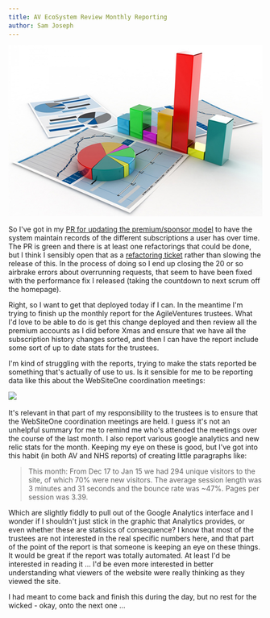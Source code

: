 ```yaml
---
title: AV EcoSystem Review Monthly Reporting
author: Sam Joseph
---
```


![monthly reporting](../images/monthly_reporting.jpg)

So I've got in my [PR for updating the premium/sponsor model](https://github.com/AgileVentures/WebsiteOne/pull/2039) to have the system maintain records of the different subscriptions a user has over time.  The PR is green and there is at least one refactorings that could be done, but I think I sensibly open that as a [refactoring ticket](https://github.com/AgileVentures/WebsiteOne/issues/2103) rather than slowing the release of this.  In the process of doing so I end up closing the 20 or so airbrake errors about overrunning requests, that seem to have been fixed with the performance fix I released (taking the countdown to next scrum off the homepage).

Right, so I want to get that deployed today if I can.  In the meantime I'm trying to finish up the monthly report for the AgileVentures trustees.  What I'd love to be able to do is get this change deployed and then review all the premium accounts as I did before Xmas and ensure that we have all the subscription history changes sorted, and then I can have the report include some sort of up to date stats for the trustees.  

I'm kind of struggling with the reports, trying to make the stats reported be something that's actually of use to us.  Is it sensible for me to be reporting data like this about the WebSiteOne coordination meetings:

![](https://dl.dropbox.com/s/r4fsvru82gmpu38/Screenshot%202018-01-17%2009.57.57.png?dl=0)

It's relevant in that part of my responsibility to the trustees is to ensure that the WebSiteOne coordination meetings are held.  I guess it's not an unhelpful summary for me to remind me who's attended the meetings over the course of the last month.  I also report various google analytics and new relic stats for the month.  Keeping my eye on these is good, but I've got into this habit (in both AV and NHS reports) of creating little paragraphs like:

> This month: From Dec 17 to Jan 15 we had 294 unique visitors to the site, of which 70% were new visitors.  The average session length was 3 minutes and 31 seconds and the bounce rate was ~47%.  Pages per session was 3.39. 

Which are slightly fiddly to pull out of the Google Analytics interface and I wonder if I shouldn't just stick in the graphic that Analytics provides, or even whether these are statisics of consequence?  I know that most of the trustees are not interested in the real specific numbers here, and that part of the point of the report is that someone is keeping an eye on these things.  It would be great if the report was totally automated.  At least I'd be interested in reading it ... I'd be even more interested in better understanding what viewers of the website were really thinking as they viewed the site.

I had meant to come back and finish this during the day, but no rest for the wicked - okay, onto the next one ...
  
